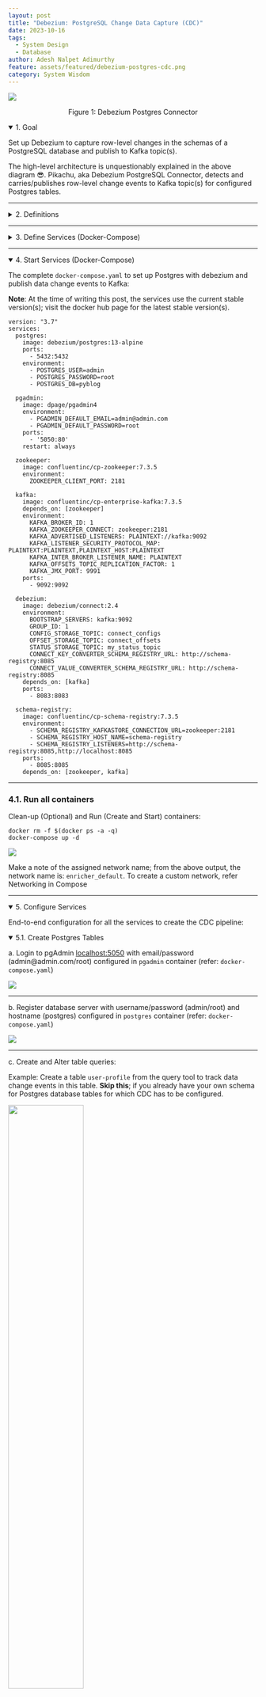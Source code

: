 ```yaml
---
layout: post
title: "Debezium: PostgreSQL Change Data Capture (CDC)"
date: 2023-10-16
tags:
  - System Design
  - Database
author: Adesh Nalpet Adimurthy
feature: assets/featured/debezium-postgres-cdc.png
category: System Wisdom
---
```


<img class="center-image" src="./assets/featured/debezium-postgres-cdc.png" /> 
<p style="text-align: center;">Figure 1: Debezium Postgres Connector</p>

<details open><summary class="h3">1. Goal</summary>
<p>Set up Debezium to capture row-level changes in the schemas of a PostgreSQL database and publish to Kafka topic(s).</p>

<p>The high-level architecture is unquestionably explained in the above diagram 😎. Pikachu, aka Debezium PostgreSQL Connector, detects and carries/publishes row-level change events to Kafka topic(s) for configured Postgres tables.</p>
</details>

<hr class="hr">

<details><summary class="h3">2. Definitions</summary>

<h3 id="cdc">2.1. Change Data Capture (CDC)</h3>
<p>In databases, change data capture (CDC) is a set of software design patterns used to determine and track the data that has changed (the "deltas") so that action can be taken using the changed data [1].</p>

<hr class="hr">

<h3 id="debezium">2.2. Debezium</h3>
<p>Debezium is a set of distributed services to capture changes in your databases so that your applications can see those changes and respond to them. Debezium records all row-level changes within each database table in a change event stream, and applications simply read these streams to see the change events in the same order in which they occurred [2].</p>

<hr class="hr">

<h3 id="connectors">2.3. Debezium Connectors</h3>
<p>A library of connectors that capture changes from a variety of database management systems and produce events with very similar structures, making it far easier for your applications to consume and respond to the events regardless of where the changes originated [3].</p>

<hr class="hr">

<h3 id="postgresql-connector">2.4. Debezium connector for PostgreSQL</h3>
<p>The Debezium PostgreSQL connector captures row-level changes in the schemas of a PostgreSQL database [4].</p>

<hr class="hr">

<h3 id="kafka">2.5. Kafka</h3>
<p>Apache Kafka is a distributed data store optimized for ingesting and processing streaming data in real-time. Streaming data is data that is continuously generated by thousands of data sources, which typically send the data records in simultaneously [5].</p>

<hr class="hr">

<h3 id="kafka-connect">2.6. Kafka Connect</h3>
<p>Kafka Connect is a tool for scalably and reliably streaming data between Apache Kafka and other systems. It makes it simple to quickly define connectors that move large collections of data into and out of Kafka [6].</p>

</details>

<hr class="hr">

<details><summary class="h3">3. Define Services (Docker-Compose)</summary>
<p>As a generate note, If you use Mac M1/M2, ensure the docker image has <code>linux/arm64</code> OS/ARCH.</p>
<p><img class="center-image" src="./assets/posts/docker-debezium-arch.png" /> </p>

<p>Section 3.x covers the breakdown of each service/docker image used in <code>docker-compose.yaml</code> file, if you have worked with docker before, skip the section and pick up the entire file from section 4 instead.</p>

<p>Break down of services in <code>docker-compose.yaml</code></p>

<ul>
<li><p><b>Postgres</b>: The database containing the table(s) for which CDC is tracked.</p></li>

<li><p><b>Kafka</b> and <b>Zookeeper</b>: The event broker where CDC events are stored.</p></li>

<li><p><b>Schema Registry</b>: To serialize/deserialize CDC message(s) using Avro schema.</p></li>

<li><p><b>Debezium</b>: Responsible for capturing the row-level changes made to Postgres table(s) and streaming them to a Kafka topic.</p></li>
</ul>

<details><summary class="h3">3.1. PostgreSQL</summary>
<p><a href="https://hub.docker.com/r/debezium/postgres">debezium/postgres</a>: PostgreSQL for use with Debezium change data capture. This image is based upon <a href="https://hub.docker.com/_/postgres/">postgres</a> along with <a href="https://www.postgresql.org/docs/11/logicaldecoding-explanation.html">logical decoding</a> plugin from <a href="https://github.com/debezium/">Debezium</a></p>

<p><a href="https://hub.docker.com/r/dpage/pgadmin4/">dpage/pgadmin4</a> (Optional): Web browser version of <a href="https://www.pgadmin.org/download/pgadmin-4-container/">pgAdmin 4</a> for the ease of running DML and DDL operations on PostgreSQL.</p>

<pre><code>
postgres:
  image: debezium/postgres:13-alpine
  ports:
    - 5432:5432
  environment:
    - POSTGRES_USER=admin
    - POSTGRES_PASSWORD=root
    - POSTGRES_DB=pyblog

pgadmin:
  image: dpage/pgadmin4
  environment:
    - PGADMIN_DEFAULT_EMAIL=admin@admin.com
    - PGADMIN_DEFAULT_PASSWORD=root
  ports:
    - '5050:80'
  restart: always
</code></pre>
</details>

<hr class="hr">

<details><summary class="h3">3.2. Kafka and Zookeeper</summary>

<p>Confluent Platform Docker images for Kafka: <a href="https://hub.docker.com/r/confluentinc/cp-enterprise-kafka/">confluentinc/cp-enterprise-kafka/postgres</a> and Zookeeper: <a href="https://hub.docker.com/r/confluentinc/cp-zookeeper">confluentinc/cp-zookeeper</a>. The below example is for version <code>7.3</code>, a more recent version, i.e., <code>7.5</code> onwards, Confluent recommends <a href="https://docs.confluent.io/platform/current/kafka-metadata/kraft.html">KRaft</a> mode for new deployments, and Zookeeper is deprecated.</p>

<pre><code>
zookeeper:
  image: confluentinc/cp-zookeeper:7.3.5
  environment:
    ZOOKEEPER_CLIENT_PORT: 2181

kafka:
  image: confluentinc/cp-enterprise-kafka:7.3.5
  depends_on: [zookeeper]
  environment:
    KAFKA_BROKER_ID: 1
    KAFKA_ZOOKEEPER_CONNECT: zookeeper:2181
    KAFKA_ADVERTISED_LISTENERS: PLAINTEXT://kafka:9092
    KAFKA_LISTENER_SECURITY_PROTOCOL_MAP: PLAINTEXT:PLAINTEXT,PLAINTEXT_HOST:PLAINTEXT
    KAFKA_INTER_BROKER_LISTENER_NAME: PLAINTEXT
    KAFKA_OFFSETS_TOPIC_REPLICATION_FACTOR: 1
    KAFKA_JMX_PORT: 9991
  ports:
    - 9092:9092
</code></pre>

</details>

<hr class="hr">

<details><summary class="h3">3.3. Debezium and Schema Registry</summary>

<p><a href="https://hub.docker.com/r/debezium/connect">debezium/connect</a> image defines a runnable <a herf="https://kafka.apache.org/documentation.html#connect">Kafka Connect</a> service preconfigured with all Debezium connectors; it monitors database management system(s) for changing data and then forwards those changes directly into Kafka topics organized by server, database, and table.
</p>

<p><a href="https://hub.docker.com/r/confluentinc/cp-schema-registry">confluentinc/cp-schema-registry</a> enables client applications to read and write Avro data, in this case, to serialize and deserialize CDC messages.
</p>

<pre><code>
debezium:
  image: debezium/connect:2.4
  environment:
    BOOTSTRAP_SERVERS: kafka:9092
    GROUP_ID: 1
    CONFIG_STORAGE_TOPIC: connect_configs
    OFFSET_STORAGE_TOPIC: connect_offsets
    STATUS_STORAGE_TOPIC: my_status_topic
    CONNECT_KEY_CONVERTER_SCHEMA_REGISTRY_URL: http://schema-registry:8085
    CONNECT_VALUE_CONVERTER_SCHEMA_REGISTRY_URL: http://schema-registry:8085
  depends_on: [kafka]
  ports:
    - 8083:8083

schema-registry:
  image: confluentinc/cp-schema-registry:7.3.5
  environment:
    - SCHEMA_REGISTRY_KAFKASTORE_CONNECTION_URL=zookeeper:2181
    - SCHEMA_REGISTRY_HOST_NAME=schema-registry
    - SCHEMA_REGISTRY_LISTENERS=http://schema-registry:8085,http://localhost:8085
  ports:
    - 8085:8085
  depends_on: [zookeeper, kafka]
</code></pre>

</details>

</details>

<hr class="hr">

<details open><summary class="h3">4. Start Services (Docker-Compose)</summary>

<p>The complete <code>docker-compose.yaml</code> to set up Postgres with debezium and publish data change events to Kafka:</p>

<p><b>Note</b>: At the time of writing this post, the services use the current stable version(s); visit the docker hub page for the latest stable version(s).</p>

<pre><code>version: "3.7"
services:
  postgres:
    image: debezium/postgres:13-alpine
    ports:
      - 5432:5432
    environment:
      - POSTGRES_USER=admin
      - POSTGRES_PASSWORD=root
      - POSTGRES_DB=pyblog

  pgadmin:
    image: dpage/pgadmin4
    environment:
      - PGADMIN_DEFAULT_EMAIL=admin@admin.com
      - PGADMIN_DEFAULT_PASSWORD=root
    ports:
      - '5050:80'
    restart: always

  zookeeper:
    image: confluentinc/cp-zookeeper:7.3.5
    environment:
      ZOOKEEPER_CLIENT_PORT: 2181

  kafka:
    image: confluentinc/cp-enterprise-kafka:7.3.5
    depends_on: [zookeeper]
    environment:
      KAFKA_BROKER_ID: 1
      KAFKA_ZOOKEEPER_CONNECT: zookeeper:2181
      KAFKA_ADVERTISED_LISTENERS: PLAINTEXT://kafka:9092
      KAFKA_LISTENER_SECURITY_PROTOCOL_MAP: PLAINTEXT:PLAINTEXT,PLAINTEXT_HOST:PLAINTEXT
      KAFKA_INTER_BROKER_LISTENER_NAME: PLAINTEXT
      KAFKA_OFFSETS_TOPIC_REPLICATION_FACTOR: 1
      KAFKA_JMX_PORT: 9991
    ports:
      - 9092:9092

  debezium:
    image: debezium/connect:2.4
    environment:
      BOOTSTRAP_SERVERS: kafka:9092
      GROUP_ID: 1
      CONFIG_STORAGE_TOPIC: connect_configs
      OFFSET_STORAGE_TOPIC: connect_offsets
      STATUS_STORAGE_TOPIC: my_status_topic
      CONNECT_KEY_CONVERTER_SCHEMA_REGISTRY_URL: http://schema-registry:8085
      CONNECT_VALUE_CONVERTER_SCHEMA_REGISTRY_URL: http://schema-registry:8085
    depends_on: [kafka]
    ports:
      - 8083:8083

  schema-registry:
    image: confluentinc/cp-schema-registry:7.3.5
    environment:
      - SCHEMA_REGISTRY_KAFKASTORE_CONNECTION_URL=zookeeper:2181
      - SCHEMA_REGISTRY_HOST_NAME=schema-registry
      - SCHEMA_REGISTRY_LISTENERS=http://schema-registry:8085,http://localhost:8085
    ports:
      - 8085:8085
    depends_on: [zookeeper, kafka]
</code></pre>

<hr class="hr">

<h3>4.1. Run all containers</h3>

<p>Clean-up (Optional) and Run (Create and Start) containers:</p>
<pre><code>docker rm -f $(docker ps -a -q)
docker-compose up -d
</code></pre>

<p><img class="center-image" src="./assets/posts/debezium-docker-compose-up.png" /> </p>
<p>Make a note of the assigned network name; from the above output, the network name is: <code>enricher_default</code>. To create a custom network, refer <a herf="https://docs.docker.com/compose/networking/">Networking in Compose</a></p>

</details>

<hr class="hr">

<details open><summary class="h3">5. Configure Services</summary>

<p>End-to-end configuration for all the services to create the CDC pipeline:</p>

<details open><summary class="h3">5.1. Create Postgres Tables</summary>

<p>a. Login to pgAdmin <a href="http://localhost:5050">localhost:5050</a> with email/password (admin@admin.com/root) configured in <code>pgadmin</code> container (refer: <code>docker-compose.yaml</code>)</p>
<p><img class="center-image" src="./assets/posts/debezium-pg-login.png" /> </p>

<hr class="hr">

<p>b. Register database server with username/password (admin/root) and hostname (postgres) configured in <code>postgres</code> container (refer: <code>docker-compose.yaml</code>)</p>
<p><img class="center-image" src="./assets/posts/debezium-pg-register.png" /> </p>

<hr class="hr">

<p>c. Create and Alter table queries:</p>
<p>Example: Create a table <code>user-profile</code> from the query tool to track data change events in this table. <b>Skip this</b>; if you already have your own schema for Postgres database tables for which CDC has to be configured.</p>
<p><img class="center-image" style="width: 55%;" src="./assets/posts/debezium-pg-query-tool.png" /> </p>

<pre><code>CREATE TABLE user_profile (
  user_id INT NOT NULL,
  full_name VARCHAR(64) NOT NULL,
  email VARCHAR(255) NOT NULL,
  PRIMARY KEY (user_id),
  UNIQUE (email)
);

ALTER TABLE user_profile REPLICA IDENTITY FULL;
</code></pre>

<p>Setting the table's replication identity to <code>full</code> infers that the entire row is used as the identifier for change-tracking.</p>

</details>

<hr class="hr">

<details open><summary class="h3">5.2. Set up Debezium Postgres Connector (Kafka Connect)</summary>

<p>a. Check the status of the Kafka Connect service:</p>
<pre><code>curl -H "Accept:application/json" localhost:8083/</code></pre>

<p><img src="./assets/posts/debezium-connector-status.png" /> </p>

<hr class="hr">

<p>b. Register the Debezium Postgres connector:</p>
<p>Create a file <code>debezium.json</code>, the Debezium Postgres connector configuration, where <code>user_profile</code> is the table being tracked</p> 

<pre><code>{
    "name": "postgresql-connector",
    "config": {
        "connector.class": "io.debezium.connector.postgresql.PostgresConnector",
        "plugin.name": "pgoutput",
        "database.hostname": "postgres",
        "database.port": "5432",
        "database.user": "admin",
        "database.password": "root",
        "database.dbname": "pyblog",
        "database.server.name": "postgres",
        "table.include.list": "public.user_profile",
        "table.whitelist": "public.user_profile",
        "database.tcpKeepAlive": true,
        "topic.prefix": "topic_user_profile"
    }
}
</code></pre>

<p>This command uses the Kafka Connect service’s API to submit a POST request against the <code>/connectors</code> resource with a JSON document that describes the new connector (called <code>postgresql-connector</code>).</p>

<pre><code>curl -i -X POST -H "Accept:application/json" -H "Content-Type:application/json" localhost:8083/connectors/ --data "@debezium.json"</code></pre>

<p><img src="./assets/posts/debezium-connector-register.png" /> </p>

<hr class="hr">

<p>c. Check the list of connectors registered with Kafka Connect:</p>

<pre><code>curl -H "Accept:application/json" localhost:8083/connectors/</code></pre>

<p><img src="./assets/posts/debezium-connector-list.png" /> </p>

</details>

<hr class="hr">

<details open><summary class="h3">5.3. View Kafka Messages</summary>

<p>a. Pull kafkacat docker image:</p>

<pre><code>docker pull confluentinc/cp-kafkacat:7.1.9</code></pre>

<a href="https://hub.docker.com/r/confluentinc/cp-kafkacat/">kafkacat</a> is a commandline tool for interacting with Kafka brokers. It can be used to produce and consume messages, as well as query metadata.

<hr class="hr">

<p>b. Listing topics on a broker:</p>
<p>For the Kafka broker is accessible as <code>kafka:9092</code> on the Docker network <code>enricher_default</code>, list topics by running:</p>

<pre><code>docker run --tty \
--network enricher_default \
confluentinc/cp-kafkacat:7.1.9 \
kafkacat -b kafka:9092 \
-L
</code></pre>

<hr class="hr">

<p>c. Consuming messages from a topic:</p>

<p>For the Kafka broker is accessible as <code>kafka:9092</code> on the Docker network <code>enricher_default</code>, print messages and their associated metadata from topic <code>topic_user_profile.public.user_profile</code>:</p>

<pre><code>docker run --tty \
--network enricher_default \
confluentinc/cp-kafkacat:7.1.9 \
kafkacat -b kafka:9092 -C \
-t topic_user_profile.public.user_profile
</code></pre>

<p><img src="./assets/posts/debezium-connector-error.png" /> </p>

<p>If you get the error <code>% ERROR: Topic topic_user_profile.public.user_profile error: Broker: Leader not available</code>, run the same command again!</p>

</details>

</details>

<hr class="hr">

<details open><summary class="h3">6. Moment of Truth 🚀</summary>

<p>a. Insert/Update a row in Postgres table:</p>
<p>For the table, Debezium CDC is configured; Following the example, creating a row in <code>user_profile</code></p>

<pre><code>INSERT INTO user_profile
 (user_id, full_name, email) 
VALUES
 (1,'John Ross', 'john.ross@pyblog.xyz');
</code></pre>

<p>b. Validate messages in Kafka topic:</p>
<p>Consuming the Kafka messages, as mentioned in 3.2.4, section c, the output for inserting a new row:</p>

<p><img src="./assets/posts/debezium-connector-cdc.png" /> </p>

<hr class="hr">

<p>c. Stop services and delete Docker Containers:</p>

<p>To stop all the services and delete the docker containers, run:</p>

<pre><code>docker-compose down
docker rm -f $(docker ps -a -q)</code></pre>

<p><img class="center-image" src="./assets/posts/debezium-connector-kill.png" /> </p>

</details>

<hr class="hr">

<details open><summary class="h3">7. Conclusion</summary>
<p>The post demonstrated how to capture data change events with Debezium by streaming data from a PostgreSQL database to Kafka.</p>

<p>Change Data Capture (CDC) has a lot of use cases, some of the top uses:
Updating/Invalidating Cache, Enriching Data/Logs from Entity Identifiers, Real-time data loading into Data Warehouse(s) and search engine(s), Synchronize data (on-premises to cloud), Microservices Data exchange with the Outbox Pattern and many more.
</p>

<p><b>Whats' next</b>: In the next post, we see how to process the CDC events with stream processing engines such as <a href="https://flink.apache.org/">Apache Flink</a>, cache the transformed data (<a href="https://flink.apache.org/2021/01/18/using-rocksdb-state-backend-in-apache-flink-when-and-how/">RockDB</a>), and enrich/cleanse other events with more meaningful information than their raw versions without having to query the source database.</p>
</details>

